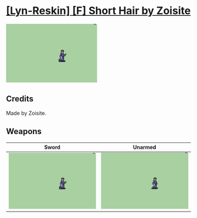 # [\[Lyn-Reskin\] \[F\] Short Hair by Zoisite](./)

<img src="./1.%20Sword/Sword_000.png" alt="[Lyn-Reskin] [F] Short Hair by Zoisite standing" />

## Credits

Made by Zoisite.

## Weapons


|Sword |Unarmed |
|  :---: | :---: |
| <img alt="Sword animation" src="./1.%20Sword/Sword.gif" /> | <img alt="Unarmed animation" src="./8.%20Unarmed/Unarmed.gif" /> |
